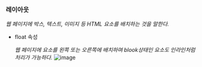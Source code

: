 ### 레이아웃

*웹 페이지에 박스, 텍스트, 이미지 등 HTML 요소를 배치하는 것을 말한다.*

- float 속성
    
    *웹 페이지에 요소를 왼쪽 또는 오른쪽에 배치하며 blook상태인 요소도 인라인처럼*  
    *처리가 가능하다.*
    ![image](https://user-images.githubusercontent.com/88135939/184818757-39bec5b5-009a-4b44-8529-980e45ca41c5.png)
